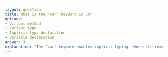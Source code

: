 ```yaml
---
layout: question
title: What is the 'var' keyword in C#?
options:
- Virtual method
- Variant type
- Implicit type declaration
- Variable declaration
answer: 3
explanation: "The 'var' keyword enables implicit typing, where the compiler determines the type based on the assigned value."
---
```


